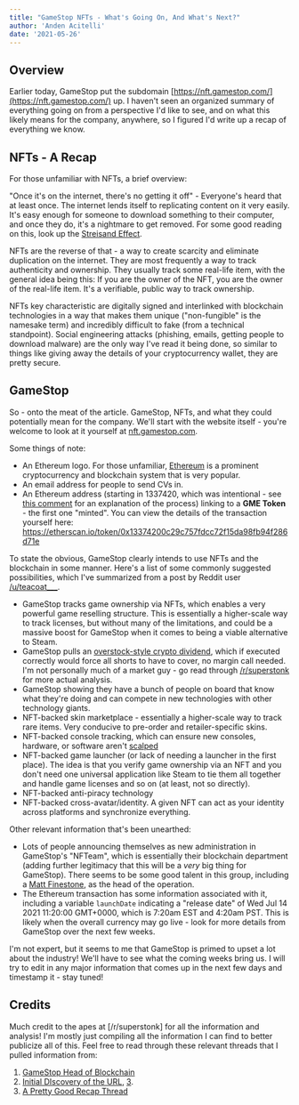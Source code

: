 ```yaml
---
title: "GameStop NFTs - What's Going On, And What's Next?"
author: 'Anden Acitelli'
date: '2021-05-26'
---
```


## Overview
Earlier today, GameStop put the subdomain [https://nft.gamestop.com/](https://nft.gamestop.com/) up. I haven't seen an organized summary of everything going on from a perspective I'd like to see, and on what this likely means for the company, anywhere, so I figured I'd write up a recap of everything we know. 

## NFTs - A Recap
For those unfamiliar with NFTs, a brief overview: 

"Once it's on the internet, there's no getting it off" - Everyone's heard that at least once. The internet lends itself to replicating content on it very easily. It's easy enough for someone to download something to their computer, and once they do, it's a nightmare to get removed. For some good reading on this, look up the [Streisand Effect](https://en.wikipedia.org/wiki/Streisand_effect). 

NFTs are the reverse of that - a way to create scarcity and eliminate duplication on the internet. They are most frequently a way to track authenticity and ownership. They usually track some real-life item, with the general idea being this: If you are the owner of the NFT, you are the owner of the real-life item. It's a verifiable, public way to track ownership.

NFTs key characteristic are digitally signed and interlinked with blockchain technologies in a way that makes them unique ("non-fungible" is the namesake term) and incredibly difficult to fake (from a technical standpoint). Social engineering attacks (phishing, emails, getting people to download malware) are the only way I've read it being done, so similar to things like giving away the details of your cryptocurrency wallet, they are pretty secure. 

## GameStop 
So - onto the meat of the article. GameStop, NFTs, and what they could potentially mean for the company. We'll start with the website itself - you're welcome to look at it yourself at [nft.gamestop.com](nft.gamestop.com). 

Some things of note: 
- An Ethereum logo. For those unfamiliar, [Ethereum](https://ethereum.org/en/) is a prominent cryptocurrency and blockchain system that is very popular. 
- An email address for people to send CVs in. 
- An Ethereum address (starting in 1337420, which was intentional - see [this comment](https://www.reddit.com/r/Superstonk/comments/nky0n0/gamestop_has_an_nft_website_setup/gzfur0k?utm_source=share&utm_medium=web2x&context=3) for an explanation of the process) linking to a **GME Token** - the first one "minted". You can view the details of the transaction yourself here: https://etherscan.io/token/0x13374200c29c757fdcc72f15da98fb94f286d71e

To state the obvious, GameStop clearly intends to use NFTs and the blockchain in some manner. Here's a list of some commonly suggested possibilities, which I've summarized from a post by Reddit user [/u/teacoat___](reddit.com/u/teacoat___).
- GameStop tracks game ownership via NFTs, which enables a very powerful game reselling structure. This is essentially a higher-scale way to track licenses, but without many of the limitations, and could be a massive boost for GameStop when it comes to being a viable alternative to Steam. 
- GameStop pulls an [overstock-style crypto dividend](https://www.marketwatch.com/story/overstock-founder-tried-to-squeeze-short-sellers-then-sold-out-when-the-sec-cracked-down-2019-09-19), which if executed correctly would force all shorts to have to cover, no margin call needed. I'm not personally much of a market guy - go read through [/r/superstonk](reddit.com/r/superstonk) for more actual analysis. 
- GameStop showing they have a bunch of people on board that know what they're doing and can compete in new technologies with other technology giants.
- NFT-backed skin marketplace - essentially a higher-scale way to track rare items. Very conducive to pre-order and retailer-specific skins.
- NFT-backed console tracking, which can ensure new consoles, hardware, or software aren't [scalped](https://www.investopedia.com/articles/trading/05/scalping.asp)
- NFT-backed game launcher (or lack of needing a launcher in the first place). The idea is that you verify game ownership via an NFT and you don't need one universal application like Steam to tie them all together and handle game licenses and so on (at least, not so directly). 
- NFT-backed anti-piracy technology 
- NFT-backed cross-avatar/identity. A given NFT can act as your identity across platforms and synchronize everything. 

Other relevant information that's been unearthed: 
- Lots of people announcing themselves as new administration in GameStop's "NFTeam", which is essentially their blockchain department (adding further legitimacy that this will be a *very* big thing for GameStop). There seems to be some good talent in this group, including a [Matt Finestone](https://twitter.com/finestonematt/status/1397309790964047872?s=19), as the head of the operation. 
- The Ethereum transaction has some information associated with it, including a variable `launchDate` indicating a "release date" of Wed Jul 14 2021 11:20:00 GMT+0000, which is 7:20am EST and 4:20am PST. This is likely when the overall currency may go live - look for more details from GameStop over the next few weeks. 

I'm not expert, but it seems to me that GameStop is primed to upset a lot about the industry! We'll have to see what the coming weeks bring us. I will try to edit in any major information that comes up in the next few days and timestamp it - stay tuned! 

## Credits 
Much credit to the apes at [/r/superstonk] for all the information and analysis! I'm mostly just compiling all the information I can find to better publicize all of this. Feel free to read through these relevant threads that I pulled information from: 
1. [GameStop Head of Blockchain](https://www.reddit.com/r/Superstonk/comments/nl51li/matt_finestone_head_of_blockchain_at_gamestop/)
2. [Initial DIscovery of the URL](https://www.reddit.com/r/Superstonk/comments/nkxrhe/umm_guys_i_think_i_just_found_something/), [3](https://www.reddit.com/r/Superstonk/comments/nl0lk1/gme_token_info/). 
3. [A Pretty Good Recap Thread](https://www.reddit.com/r/Superstonk/comments/nl0lk1/gme_token_info/)